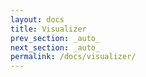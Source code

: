 ```yaml
---
layout: docs
title: Visualizer
prev_section: _auto_
next_section: _auto_
permalink: /docs/visualizer/
---
```


